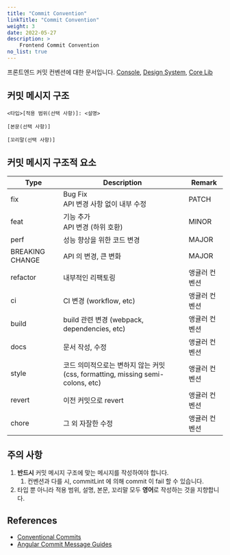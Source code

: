 ```yaml
---
title: "Commit Convention"
linkTitle: "Commit Convention"
weight: 3
date: 2022-05-27
description: >
    Frontend Commit Convention
no_list: true
---
```



프론트엔드 커밋 컨벤션에 대한 문서입니다.
[Console](https://github.com/cloudforet-io/console),
[Design System](https://github.com/cloudforet-io/spaceone-design-system),
[Core Lib](https://github.com/cloudforet-io/console-core-lib)

## 커밋 메시지 구조

```text
<타입>[적용 범위(선택 사항)]: <설명>

[본문(선택 사항)]

[꼬리말(선택 사항)]
```

## 커밋 메시지 구조적 요소

| Type            | Description                                                     | Remark  |
|-----------------|-----------------------------------------------------------------|---------|
| fix             | Bug Fix <br /> API 변경 사항 없이 내부 수정                               | PATCH   |
| feat            | 기능 추가 <br /> API 변경 (하위 호환)                                     | MINOR   |
| perf            | 성능 향상을 위한 코드 변경                                                 | MAJOR   |
| BREAKING CHANGE | API 의 변경, 큰 변화                                                  | MAJOR   |
| refactor        | 내부적인 리팩토링                                                       | 앵귤러 컨벤션 |
| ci              | CI 변경 (workflow, etc)                                           | 앵귤러 컨벤션 |
| build           | build 관련 변경 (webpack, dependencies, etc)                        | 앵귤러 컨벤션 |
| docs            | 문서 작성, 수정                                                       | 앵귤러 컨벤션 |
| style           | 코드 의미적으로는 변하지 않는 커밋 (css, formatting, missing semi-colons, etc) | 앵귤러 컨벤션 |
| revert          | 이전 커밋으로 revert                                                  | 앵귤러 컨벤션 |
| chore           | 그 외 자잘한 수정                                                      | 앵귤러 컨벤션 |

## 주의 사항
1. **반드시** 커밋 메시지 구조에 맞는 메시지를 작성하여야 합니다. 
   1. 컨벤션과 다를 시, commitLint 에 의해 commit 이 fail 할 수 있습니다.
2. 타입 뿐 아니라 적용 범위, 설명, 본문, 꼬리말 모두 **영어**로 작성하는 것을 지향합니다.

## References

- [Conventional Commits](https://www.conventionalcommits.org/ko/v1.0.0/)
- [Angular Commit Message Guides](https://github.com/angular/angular/blob/22b96b9/CONTRIBUTING.md#-commit-message-guidelines)
